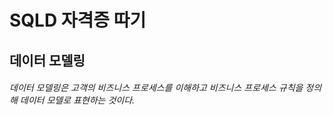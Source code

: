 SQLD 자격증 따기
===
데이터 모델링
---
###### 데이터 모델링은 고객의 비즈니스 프로세스를 이해하고 비즈니스 프로세스 규칙을 정의해 데이터 모델로 표현하는 것이다. 
